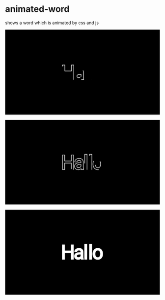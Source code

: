 # animated-word
shows a word which is animated by css and js

![Step 1](https://github.com/christiangitter/animated-word/blob/main/img/1.png?raw=true)

![Step 2](https://github.com/christiangitter/animated-word/blob/main/img/2.png?raw=true)

![Step 3](https://github.com/christiangitter/animated-word/blob/main/img/3.png?raw=true)